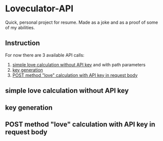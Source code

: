 # Loveculator-API
Quick, personal project for resume. Made as a joke and as a proof of some of my abilities.

## Instruction

For now there are 3 available API calls:
1. [simple love calculation without API key](#simple-love-calculation-without-API-key) and with path parameters
2. [key generation](#key-gneration)
3. [POST method "love" calculation with API key in request body](#POST-method-"love"-calculation-with-API-key-in-request-body)


## simple love calculation without API key

## key generation

## POST method "love" calculation with API key in request body

